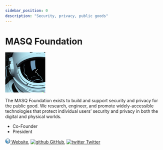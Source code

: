 ```yaml
---
sidebar_position: 0
description: "Security, privacy, public goods"
---
```


# MASQ Foundation

![masq](/img/projects/masq.png)

The MASQ Foundation exists to build and support security and privacy for the public good. We research, engineer, and promote widely-accessible technologies that protect individual users’ security and privacy in both the digital and physical worlds.

- Co-Founder
- President

[![www](/img/ico/website.png) Website](https://www.masq.foundation/),
[![github](/img/ico/github.ico) GitHub](https://github.com/masqfoundation),
[![twitter](/img/ico/twitter.ico) Twitter](https://twitter.com/MASQFoundation)